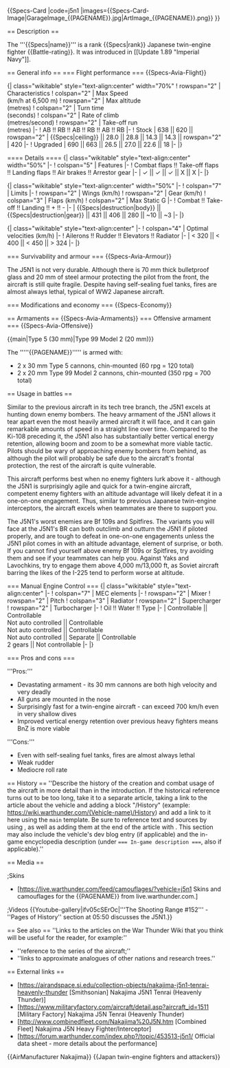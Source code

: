 {{Specs-Card
|code=j5n1
|images={{Specs-Card-Image|GarageImage_{{PAGENAME}}.jpg|ArtImage\_{{PAGENAME}}.png}}
}}

== Description ==

<!-- ''In the description, the first part should be about the history of and the creation and combat usage of the aircraft, as well as its key features. In the second part, tell the reader about the aircraft in the game. Insert a screenshot of the vehicle, so that if the novice player does not remember the vehicle by name, he will immediately understand what kind of vehicle the article is talking about.'' -->

The '''{{Specs|name}}''' is a rank {{Specs|rank}} Japanese twin-engine fighter {{Battle-rating}}. It was introduced in [[Update 1.89 "Imperial Navy"]].

== General info ==
=== Flight performance ===
{{Specs-Avia-Flight}}

<!-- ''Describe how the aircraft behaves in the air. Speed, manoeuvrability, acceleration and allowable loads - these are the most important characteristics of the vehicle.'' -->

{| class="wikitable" style="text-align:center" width="70%"
! rowspan="2" | Characteristics
! colspan="2" | Max Speed<br>(km/h at 6,500 m)
! rowspan="2" | Max altitude<br>(metres)
! colspan="2" | Turn time<br>(seconds)
! colspan="2" | Rate of climb<br>(metres/second)
! rowspan="2" | Take-off run<br>(metres)
|-
! AB !! RB !! AB !! RB !! AB !! RB
|-
! Stock
| 638 || 620 || rowspan="2" | {{Specs|ceiling}} || 28.0 || 28.8 || 14.3 || 14.3 || rowspan="2" | 420
|-
! Upgraded
| 690 || 663 || 26.5 || 27.0 || 22.6 || 18
|-
|}

==== Details ====
{| class="wikitable" style="text-align:center" width="50%"
|-
! colspan="5" | Features
|-
! Combat flaps !! Take-off flaps !! Landing flaps !! Air brakes !! Arrestor gear
|-
| ✓ || ✓ || ✓ || X || X <!-- ✓ -->
|-
|}

{| class="wikitable" style="text-align:center" width="50%"
|-
! colspan="7" | Limits
|-
! rowspan="2" | Wings (km/h)
! rowspan="2" | Gear (km/h)
! colspan="3" | Flaps (km/h)
! colspan="2" | Max Static G
|-
! Combat !! Take-off !! Landing !! + !! -
|-
| {{Specs|destruction|body}} || {{Specs|destruction|gear}} || 431 || 406 || 280 || ~10 || ~3
|-
|}

{| class="wikitable" style="text-align:center"
|-
! colspan="4" | Optimal velocities (km/h)
|-
! Ailerons !! Rudder !! Elevators !! Radiator
|-
| < 320 || < 400 || < 450 || > 324
|-
|}

=== Survivability and armour ===
{{Specs-Avia-Armour}}

<!-- ''Examine the survivability of the aircraft. Note how vulnerable the structure is and how secure the pilot is, whether the fuel tanks are armoured, etc. Describe the armour, if there is any, and also mention the vulnerability of other critical aircraft systems.'' -->

The J5N1 is not very durable. Although there is 70 mm thick bulletproof glass and 20 mm of steel armour protecting the pilot from the front, the aircraft is still quite fragile. Despite having self-sealing fuel tanks, fires are almost always lethal, typical of WW2 Japanese aircraft.

=== Modifications and economy ===
{{Specs-Economy}}

== Armaments ==
{{Specs-Avia-Armaments}}
=== Offensive armament ===
{{Specs-Avia-Offensive}}

<!-- ''Describe the offensive armament of the aircraft, if any. Describe how effective the cannons and machine guns are in a battle, and also what belts or drums are better to use. If there is no offensive weaponry, delete this subsection.'' -->

{{main|Type 5 (30 mm)|Type 99 Model 2 (20 mm)}}

The '''''{{PAGENAME}}''''' is armed with:

- 2 x 30 mm Type 5 cannons, chin-mounted (60 rpg = 120 total)
- 2 x 20 mm Type 99 Model 2 cannons, chin-mounted (350 rpg = 700 total)

== Usage in battles ==

<!-- ''Describe the tactics of playing in the aircraft, the features of using aircraft in a team and advice on tactics. Refrain from creating a "guide" - do not impose a single point of view, but instead, give the reader food for thought. Examine the most dangerous enemies and give recommendations on fighting them. If necessary, note the specifics of the game in different modes (AB, RB, SB).'' -->

Similar to the previous aircraft in its tech tree branch, the J5N1 excels at hunting down enemy bombers. The heavy armament of the J5N1 allows it tear apart even the most heavily armed aircraft it will face, and it can gain remarkable amounts of speed in a straight line over time. Compared to the Ki-108 preceding it, the J5N1 also has substantially better vertical energy retention, allowing boom and zoom to be a somewhat more viable tactic. Pilots should be wary of approaching enemy bombers from behind, as although the pilot will probably be safe due to the aircraft's frontal protection, the rest of the aircraft is quite vulnerable.

This aircraft performs best when no enemy fighters lurk above it - although the J5N1 is surprisingly agile and quick for a twin-engine aircraft, competent enemy fighters with an altitude advantage will likely defeat it in a one-on-one engagement. Thus, similar to previous Japanese twin-engine interceptors, the aircraft excels when teammates are there to support you.

The J5N1's worst enemies are Bf 109s and Spitfires. The variants you will face at the J5N1's BR can both outclimb and outturn the J5N1 if piloted properly, and are tough to defeat in one-on-one engagements unless the J5N1 pilot comes in with an altitude advantage, element of surprise, or both. If you cannot find yourself above enemy Bf 109s or Spitfires, try avoiding them and see if your teammates can help you. Against Yaks and Lavochkins, try to engage them above 4,000 m/13,000 ft, as Soviet aircraft barring the likes of the I-225 tend to perform worse at altitude.

=== Manual Engine Control ===
{| class="wikitable" style="text-align:center"
|-
! colspan="7" | MEC elements
|-
! rowspan="2" | Mixer
! rowspan="2" | Pitch
! colspan="3" | Radiator
! rowspan="2" | Supercharger
! rowspan="2" | Turbocharger
|-
! Oil !! Water !! Type
|-
| Controllable || Controllable<br>Not auto controlled || Controllable<br>Not auto controlled || Controllable<br>Not auto controlled || Separate || Controllable<br>2 gears || Not controllable
|-
|}

=== Pros and cons ===

<!-- ''Summarise and briefly evaluate the vehicle in terms of its characteristics and combat effectiveness. Mark its pros and cons in the bulleted list. Try not to use more than 6 points for each of the characteristics. Avoid using categorical definitions such as "bad", "good" and the like - use substitutions with softer forms such as "inadequate" and "effective".'' -->

'''Pros:'''

- Devastating armament - its 30 mm cannons are both high velocity and very deadly
- All guns are mounted in the nose
- Surprisingly fast for a twin-engine aircraft - can exceed 700 km/h even in very shallow dives
- Improved vertical energy retention over previous heavy fighters means BnZ is more viable

'''Cons:'''

- Even with self-sealing fuel tanks, fires are almost always lethal
- Weak rudder
- Mediocre roll rate

== History ==
''Describe the history of the creation and combat usage of the aircraft in more detail than in the introduction. If the historical reference turns out to be too long, take it to a separate article, taking a link to the article about the vehicle and adding a block "/History" (example: <nowiki>https://wiki.warthunder.com/(Vehicle-name)/History</nowiki>) and add a link to it here using the <code>main</code> template. Be sure to reference text and sources by using <code><nowiki><ref></ref></nowiki></code>, as well as adding them at the end of the article with <code><nowiki><references /></nowiki></code>. This section may also include the vehicle's dev blog entry (if applicable) and the in-game encyclopedia description (under <code><nowiki>=== In-game description ===</nowiki></code>, also if applicable).''

== Media ==

<!-- ''Excellent additions to the article would be video guides, screenshots from the game, and photos.'' -->

;Skins

- [https://live.warthunder.com/feed/camouflages/?vehicle=j5n1 Skins and camouflages for the {{PAGENAME}} from live.warthunder.com.]

;Videos
{{Youtube-gallery|ifv05cSErOc|'''The Shooting Range #152''' - ''Pages of History'' section at 05:50 discusses the J5N1.}}

== See also ==
''Links to the articles on the War Thunder Wiki that you think will be useful for the reader, for example:''

- ''reference to the series of the aircraft;''
- ''links to approximate analogues of other nations and research trees.''

== External links ==

<!-- ''Paste links to sources and external resources, such as:''
* ''topic on the official game forum;''
* ''other literature.'' -->

- [https://airandspace.si.edu/collection-objects/nakajima-j5n1-tenrai-heavenly-thunder [Smithsonian<nowiki>]</nowiki> Nakajima J5N1 Tenrai (Heavenly Thunder)]
- [https://www.militaryfactory.com/aircraft/detail.asp?aircraft_id=1511 [Military Factory<nowiki>]</nowiki> Nakajima J5N Tenrai (Heavenly Thunder)
- [http://www.combinedfleet.com/Nakajima%20J5N.htm [Combined <nowiki>Fleet]</nowiki> Nakajima J5N Heavy Fighter/Interceptor]
- [https://forum.warthunder.com/index.php?/topic/453513-j5n1/ Official data sheet - more details about the performance]

{{AirManufacturer Nakajima}}
{{Japan twin-engine fighters and attackers}}
